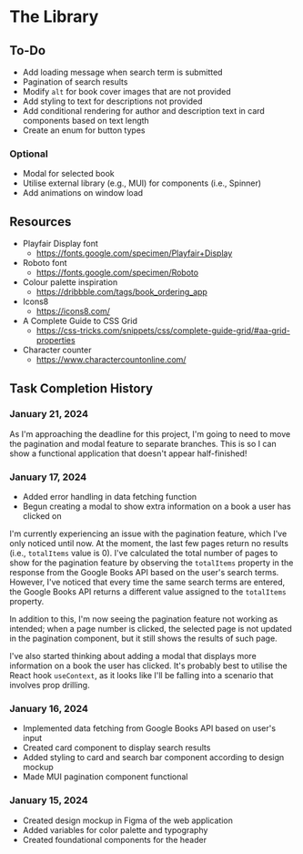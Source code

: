 # The Library

## To-Do

- Add loading message when search term is submitted
- Pagination of search results
- Modify `alt` for book cover images that are not provided
- Add styling to text for descriptions not provided
- Add conditional rendering for author and description text in card components based on text length
- Create an enum for button types

### Optional

- Modal for selected book
- Utilise external library (e.g., MUI) for components (i.e., Spinner)
- Add animations on window load

## Resources

- Playfair Display font
  - https://fonts.google.com/specimen/Playfair+Display
- Roboto font
  - https://fonts.google.com/specimen/Roboto
- Colour palette inspiration
  - https://dribbble.com/tags/book_ordering_app
- Icons8
  - https://icons8.com/
- A Complete Guide to CSS Grid
  - https://css-tricks.com/snippets/css/complete-guide-grid/#aa-grid-properties
- Character counter
  - https://www.charactercountonline.com/

## Task Completion History

### January 21, 2024

As I'm approaching the deadline for this project, I'm going to need to move the pagination and modal feature to separate branches. This is so I can show a functional application that doesn't appear half-finished!

### January 17, 2024

- Added error handling in data fetching function
- Begun creating a modal to show extra information on a book a user has clicked on

I'm currently experiencing an issue with the pagination feature, which I've only noticed until now. At the moment, the last few pages return no results (i.e., `totalItems` value is 0). I've calculated the total number of pages to show for the pagination feature by observing the `totalItems` property in the response from the Google Books API based on the user's search terms. However, I've noticed that every time the same search terms are entered, the Google Books API returns a different value assigned to the `totalItems` property.

In addition to this, I'm now seeing the pagination feature not working as intended; when a page number is clicked, the selected page is not updated in the pagination component, but it still shows the results of such page.

I've also started thinking about adding a modal that displays more information on a book the user has clicked. It's probably best to utilise the React hook `useContext`, as it looks like I'll be falling into a scenario that involves prop drilling.

### January 16, 2024

- Implemented data fetching from Google Books API based on user's input
- Created card component to display search results
- Added styling to card and search bar component according to design mockup
- Made MUI pagination component functional

### January 15, 2024

- Created design mockup in Figma of the web application
- Added variables for color palette and typography
- Created foundational components for the header
